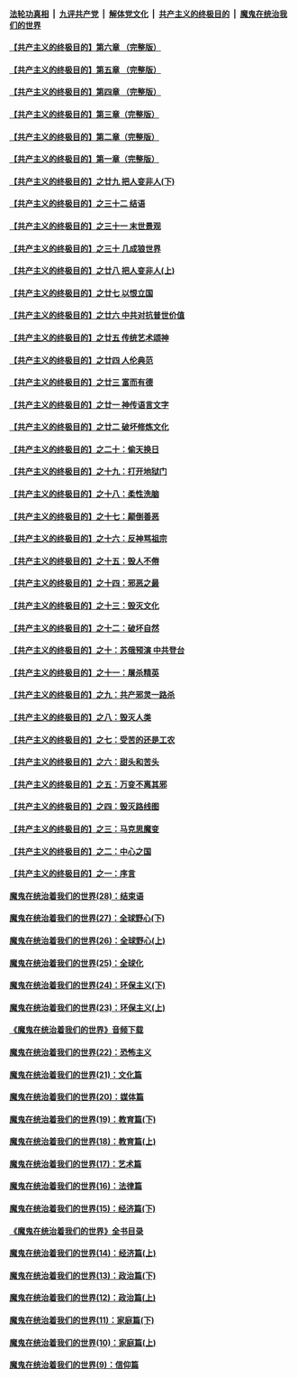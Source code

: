 ####  [法轮功真相](../../../../basic/blob/master/README.md?t=05171531) &nbsp;|&nbsp; [九评共产党](../../../../9ping.md/blob/master/README.md?t=05171531) &nbsp;|&nbsp; [解体党文化](../../../../jtdwh.md/blob/master/README.md?t=05171531)  &nbsp;|&nbsp; [共产主义的终极目的](../../../../gczydzjmd.md/blob/master/README.md?t=05171531) &nbsp;|&nbsp; [魔鬼在统治我们的世界](../../../../mgztzwmdsj.md/blob/master/README.md?t=05171531) 

#### [【共产主义的终极目的】第六章 （完整版）](../pages/nsc422/n11428913.md?t=05171531) 

#### [【共产主义的终极目的】第五章 （完整版）](../pages/nsc422/n11428912.md?t=05171531) 

#### [【共产主义的终极目的】第四章 （完整版）](../pages/nsc422/n11428907.md?t=05171531) 

#### [【共产主义的终极目的】第三章（完整版）](../pages/nsc422/n11428848.md?t=05171531) 

#### [【共产主义的终极目的】第二章（完整版）](../pages/nsc422/n11428831.md?t=05171531) 

#### [【共产主义的终极目的】第一章（完整版）](../pages/nsc422/n11417651.md?t=05171531) 

#### [【共产主义的终极目的】之廿九 把人变非人(下)](../pages/nsc422/n11344140.md?t=05171531) 

#### [【共产主义的终极目的】之三十二 结语](../pages/nsc422/n11360535.md?t=05171531) 

#### [【共产主义的终极目的】之三十一 末世景观](../pages/nsc422/n11351129.md?t=05171531) 

#### [【共产主义的终极目的】之三十 几成狼世界](../pages/nsc422/n11348280.md?t=05171531) 

#### [【共产主义的终极目的】之廿八 把人变非人(上)](../pages/nsc422/n11340492.md?t=05171531) 

#### [【共产主义的终极目的】之廿七 以恨立国](../pages/nsc422/n11336944.md?t=05171531) 

#### [【共产主义的终极目的】之廿六 中共对抗普世价值](../pages/nsc422/n11324785.md?t=05171531) 

#### [【共产主义的终极目的】之廿五 传统艺术颂神](../pages/nsc422/n11296396.md?t=05171531) 

#### [【共产主义的终极目的】之廿四 人伦典范](../pages/nsc422/n11296397.md?t=05171531) 

#### [【共产主义的终极目的】之廿三 富而有德](../pages/nsc422/n11283598.md?t=05171531) 

#### [【共产主义的终极目的】之廿一 神传语言文字](../pages/nsc422/n11263265.md?t=05171531) 

#### [【共产主义的终极目的】之廿二 破坏修炼文化](../pages/nsc422/n11245728.md?t=05171531) 

#### [【共产主义的终极目的】之二十：偷天换日](../pages/nsc422/n11238846.md?t=05171531) 

#### [【共产主义的终极目的】之十九：打开地狱门](../pages/nsc422/n11206376.md?t=05171531) 

#### [【共产主义的终极目的】之十八：柔性洗脑](../pages/nsc422/n11199994.md?t=05171531) 

#### [【共产主义的终极目的】之十七：颠倒善恶](../pages/nsc422/n11179782.md?t=05171531) 

#### [【共产主义的终极目的】之十六：反神骂祖宗](../pages/nsc422/n11166798.md?t=05171531) 

#### [【共产主义的终极目的】之十五：毁人不倦](../pages/nsc422/n11166792.md?t=05171531) 

#### [【共产主义的终极目的】之十四：邪恶之最](../pages/nsc422/n11150249.md?t=05171531) 

#### [【共产主义的终极目的】之十三：毁灭文化](../pages/nsc422/n11135227.md?t=05171531) 

#### [【共产主义的终极目的】之十二：破坏自然](../pages/nsc422/n11135214.md?t=05171531) 

#### [【共产主义的终极目的】之十：苏俄预演 中共登台](../pages/nsc422/n11118424.md?t=05171531) 

#### [【共产主义的终极目的】之十一：屠杀精英](../pages/nsc422/n11118442.md?t=05171531) 

#### [【共产主义的终极目的】之九：共产邪灵一路杀](../pages/nsc422/n11114139.md?t=05171531) 

#### [【共产主义的终极目的】之八：毁灭人类](../pages/nsc422/n11108503.md?t=05171531) 

#### [【共产主义的终极目的】之七：受苦的还是工农](../pages/nsc422/n11101809.md?t=05171531) 

#### [【共产主义的终极目的】之六：甜头和苦头](../pages/nsc422/n11096971.md?t=05171531) 

#### [【共产主义的终极目的】之五：万变不离其邪](../pages/nsc422/n11091285.md?t=05171531) 

#### [【共产主义的终极目的】之四：毁灭路线图](../pages/nsc422/n11086284.md?t=05171531) 

#### [【共产主义的终极目的】之三：马克思魔变](../pages/nsc422/n11061941.md?t=05171531) 

#### [【共产主义的终极目的】之二：中心之国](../pages/nsc422/n11047728.md?t=05171531) 

#### [【共产主义的终极目的】之一：序言](../pages/nsc422/n11086077.md?t=05171531) 

#### [魔鬼在统治着我们的世界(28)：结束语](../pages/nsc422/n10936246.md?t=05171531) 

#### [魔鬼在统治着我们的世界(27)：全球野心(下)](../pages/nsc422/n10928319.md?t=05171531) 

#### [魔鬼在统治着我们的世界(26)：全球野心(上)](../pages/nsc422/n10900318.md?t=05171531) 

#### [魔鬼在统治着我们的世界(25)：全球化](../pages/nsc422/n10788205.md?t=05171531) 

#### [魔鬼在统治着我们的世界(24)：环保主义(下)](../pages/nsc422/n10695307.md?t=05171531) 

#### [魔鬼在统治着我们的世界(23)：环保主义(上)](../pages/nsc422/n10688613.md?t=05171531) 

#### [《魔鬼在统治着我们的世界》音频下载](../pages/nsc422/n10635553.md?t=05171531) 

#### [魔鬼在统治着我们的世界(22)：恐怖主义](../pages/nsc422/n10614727.md?t=05171531) 

#### [魔鬼在统治着我们的世界(21)：文化篇](../pages/nsc422/n10597706.md?t=05171531) 

#### [魔鬼在统治着我们的世界(20)：媒体篇](../pages/nsc422/n10586579.md?t=05171531) 

#### [魔鬼在统治着我们的世界(19)：教育篇(下)](../pages/nsc422/n10564808.md?t=05171531) 

#### [魔鬼在统治着我们的世界(18)：教育篇(上)](../pages/nsc422/n10526970.md?t=05171531) 

#### [魔鬼在统治着我们的世界(17)：艺术篇](../pages/nsc422/n10499093.md?t=05171531) 

#### [魔鬼在统治着我们的世界(16)：法律篇](../pages/nsc422/n10485969.md?t=05171531) 

#### [魔鬼在统治着我们的世界(15)：经济篇(下)](../pages/nsc422/n10469975.md?t=05171531) 

#### [《魔鬼在统治着我们的世界》全书目录](../pages/nsc422/n10464261.md?t=05171531) 

#### [魔鬼在统治着我们的世界(14)：经济篇(上)](../pages/nsc422/n10457370.md?t=05171531) 

#### [魔鬼在统治着我们的世界(13)：政治篇(下)](../pages/nsc422/n10448270.md?t=05171531) 

#### [魔鬼在统治着我们的世界(12)：政治篇(上)](../pages/nsc422/n10444576.md?t=05171531) 

#### [魔鬼在统治着我们的世界(11)：家庭篇(下)](../pages/nsc422/n10440961.md?t=05171531) 

#### [魔鬼在统治着我们的世界(10)：家庭篇(上)](../pages/nsc422/n10435448.md?t=05171531) 

#### [魔鬼在统治着我们的世界(9)：信仰篇](../pages/nsc422/n10432159.md?t=05171531) 

